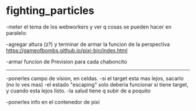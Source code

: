 # fighting_particles

-meter el tema de los webworkers y ver q cosas se pueden hacer en paralelo:

-agregar altura (z?) y terminar de armar la funcion de la perspectiva
https://gameofbombs.github.io/pixi-bin/index.html

-armar funcion de Prevision para cada chaboncito

---

-ponerles campo de vision, en celdas.
-si el target esta mas lejos, sacarlo (no lo ves mas)
-el estado "escaping" solo deberia funcionar si tiene target, y cuando esta lejos listo.
-la salud tiene q subir de a poquito

-ponerles info en el contenedor de pixi
